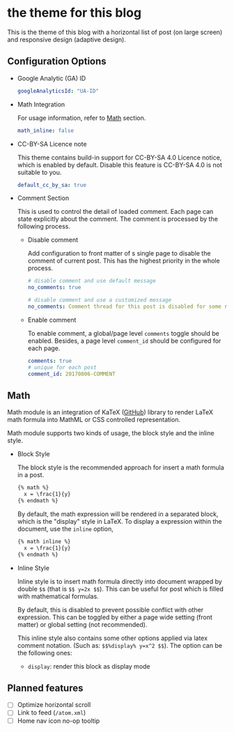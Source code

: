 # the theme for this blog

This is the theme of this blog with a horizontal list of post (on large screen) and 
responsive design (adaptive design).

## Configuration Options

* Google Analytic (GA) ID

  ```yaml
  googleAnalyticsId: "UA-ID"
  ```

* Math Integration

  For usage information, refer to [Math](#math) section.

  ```yaml
  math_inline: false
  ```

* CC-BY-SA Licence note

  This theme contains build-in support for CC-BY-SA 4.0 Licence notice, which is enabled by default.
  Disable this feature is CC-BY-SA 4.0 is not suitable to you.

  ```yaml
  default_cc_by_sa: true
  ```

* Comment Section
  
  This is used to control the detail of loaded comment. Each page can state explicitly about the 
  comment. The comment is processed by the following process.
  
  - Disable comment
    
    Add configuration to front matter of s single page to disable the comment of current post.
    This has the highest priority in the whole process.

    ```yaml
    # disable comment and use default message
    no_comments: true

    # disable comment and use a customized message 
    no_comments: Comment thread for this post is disabled for some reasons.
    ```

  - Enable comment
    
    To enable comment, a global/page level `comments` toggle should be enabled.
    Besides, a page level `comment_id` should be configured for each page.

    ```yaml
    comments: true
    # unique for each post
    comment_id: 20170806-COMMENT
    ```

## Math

Math module is an integration of KaTeX ([GitHub](https://github.com/Khan/KaTeX/)) 
library to render LaTeX math formula into MathML or CSS controlled representation.

Math module supports two kinds of usage, the block style and the inline style.

* Block Style

  The block style is the recommended approach for insert a math formula in 
  a post. 
  ```md
  {% math %}
    x = \frac{1}{y}
  {% endmath %}
  ```
  By default, the math expression will be rendered in a separated block, which 
  is the "display" style in LaTeX. 
  To display a expression within the document, use the `inline` option, 
  ```md
  {% math inline %}
    x = \frac{1}{y}
  {% endmath %}
  ```

* Inline Style

  Inline style is to insert math formula directly into document wrapped by double `$`s 
  (that is `$$ y=2x $$`). This can be useful for post which is filled with mathematical 
  formulas. 
  
  By default, this is disabled to prevent possible conflict with other expression. This 
  can be toggled by either a page wide setting (front matter) or global setting 
  (not recommended).

  This inline style also contains some other options applied via latex comment notation.
  (Such as: `$$%display% y=x^2 $$`). The option can be the following ones:
  + `display`: render this block as display mode

## Planned features

* [ ] Optimize horizontal scroll
* [ ] Link to feed (`/atom.xml`)
* [ ] Home nav icon no-op tooltip